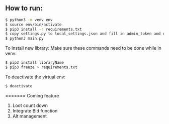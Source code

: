 ## How to run:

```bash
$ python3 -m venv env
$ source env/bin/activate
$ pip3 install -r requirements.txt
$ copy settings.py to local_settings.json and fill in admin_token and discord_token
$ python3 main.py
```

To install new library:
Make sure these commands need to be done while in venv:
```bash
$ pip3 install libraryName
$ pip3 freeze > requirements.txt
```

To deactivate the virtual env:
```bash
$ deactivate
```

=======
Coming feature
1. Loot count down
2. Integrate Bid function
3. Alt management